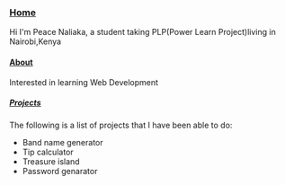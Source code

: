 <!DOCTYPE html>
<html lang="en">
<head>
    <meta charset="UTF-8">
    <meta name="viewport" content="width=device-width, initial-scale=1.0">
    <title>My portfolio</title>
</head>
<body>
<nav>
        <section id ="home"><h3><a href="#home">Home</a></h3>
           <p>Hi I'm Peace Naliaka, a student taking PLP(Power Learn Project)living in Nairobi,Kenya</p> 
        </section>
        <section id = "about"><h4><a href="#about">About</a></h4>
            <p>Interested in learning Web Development</p>
        </section>
        <section id = "projects"><h5><a href="#projects">Projects</a></h5>
            <p>The following is a list of projects that I have been able to do:
             <ul>
                <li>Band name generator</li>
                <li>Tip calculator</li>
               <li> Treasure island</li>
               <li> Password genarator</li>
             </ul>
            </p>
        </section>
</nav> 
</body>
</html>
